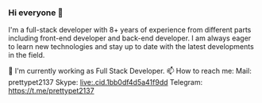 ### Hi everyone 👋

I'm a full-stack developer with 8+ years of experience from different parts including front-end developer and back-end developer. I am always eager to learn new technologies and stay up to date with the latest developments in the field.

🤔 I'm currently working as Full Stack Developer.
📫 How to reach me: 
          Mail: prettypet2137
          Skype: [live:.cid.1bb0df4d5a41f9dd](https://join.skype.com/invite/uT0qU3M1hhwo)
          Telegram: https://t.me/prettypet2137
